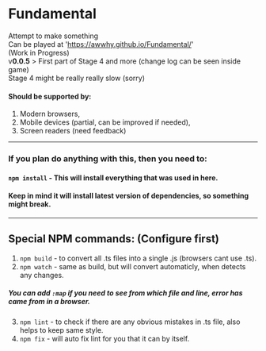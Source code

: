 # Fundamental
Attempt to make something\
Can be played at 'https://awwhy.github.io/Fundamental/' \
(Work in Progress)\
v**0.0.5** > First part of Stage 4 and more (change log can be seen inside game) \
Stage 4 might be really really slow (sorry)

#### Should be supported by:
1. Modern browsers,
2. Mobile devices (partial, can be improved if needed),
3. Screen readers (need feedback)

---
### If you plan do anything with this, then you need to:
#### `npm install` - This will install everything that was used in here.
#### Keep in mind it will install latest version of dependencies, so something might break.
---

## Special NPM commands: (Configure first)
1. `npm build` - to convert all .ts files into a single .js (browsers cant use .ts).
2. `npm watch` - same as build, but will convert automaticly, when detects any changes.
##### You can add `:map` if you need to see from which file and line, error has came from in a browser.
3. `npm lint` - to check if there are any obvious mistakes in .ts file, also helps to keep same style.
4. `npm fix` - will auto fix lint for you that it can by itself.
